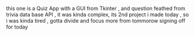 this one is a Quiz App with a GUI from Tkinter , and question feathed from trivia data base API , it was kinda complex, its 2nd project i made today , so i was kinda tired , gotta divide and focus more from tommorow 
signing off for today
